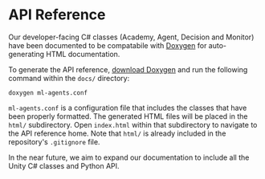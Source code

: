 # API Reference

Our developer-facing C# classes (Academy, Agent, Decision and 
Monitor) have been documented to be compatabile with 
[Doxygen](http://www.stack.nl/~dimitri/doxygen/) for auto-generating HTML 
documentation.

To generate the API reference, 
[download Doxygen](http://www.stack.nl/~dimitri/doxygen/download.html) and run
the following command within the `docs/` directory:

    doxygen ml-agents.conf

`ml-agents.conf` is a configuration file that includes the classes
that have been properly formatted. The generated HTML files will be placed
in the `html/` subdirectory. Open `index.html` within that subdirectory to 
navigate to the API reference home. Note that `html/` is already included in 
the repository's `.gitignore` file.

In the near future, we aim to expand our documentation
to include all the Unity C# classes and Python API.
